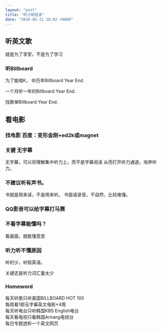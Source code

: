 ```yaml
---
layout: "post"
title: "听力和短读"
date: "2016-05-21 10:02 +0800"
---
```

## 听英文歌

就是为了享受，不是为了学习

### 听Billboard

为了能唱K， 听历年Billboard Year End.


一个月听一年的Billboard Year End.

找歌单Billboard Year End.

## 看电影

### 找电影 百度：变形金刚+ed2k或magnet

### 关键 无字幕
无字幕，可以将理解集中听力上，而不是字幕阅读
从而打开听力通道，培养听力。

### 不建议听有声书。
书就是用来读，不是用来听。
书面语录音，不自然，比较难懂。

### QQ影音可以给字幕打马赛

### 不看字幕能懂吗？
看画面，就能懂意思

### 听力听不懂原因

听的少，听假英语。

关键还是听力词汇量太少

### Homeword
每天听歌只听美国BILLBOARD HOT 100  
每周看1部无字幕英文电影×4周  
每天听电台只听韩国KBS English电台  
每天看电视只看韩国Arirang电视台  
每日专题透析一个英文网页  
